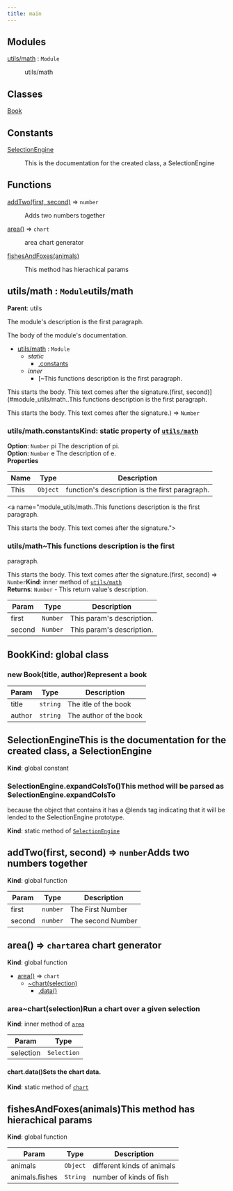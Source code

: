 ```yaml
---
title: main
---
```

## Modules

<dl>
<dt><a href="#module_utils/math">utils/math</a> : <code>Module</code></dt>
<dd><p>utils/math</p>
</dd>
</dl>

## Classes

<dl>
<dt><a href="#Book">Book</a></dt>
<dd></dd>
</dl>

## Constants

<dl>
<dt><a href="#SelectionEngine">SelectionEngine</a></dt>
<dd><p>This is the documentation for the created class, a SelectionEngine</p>
</dd>
</dl>

## Functions

<dl>
<dt><a href="#addTwo">addTwo(first, second)</a> ⇒ <code>number</code></dt>
<dd><p>Adds two numbers together</p>
</dd>
<dt><a href="#area">area()</a> ⇒ <code>chart</code></dt>
<dd><p>area chart generator</p>
</dd>
<dt><a href="#fishesAndFoxes">fishesAndFoxes(animals)</a></dt>
<dd><p>This method has hierachical params</p>
</dd>
</dl>

<a name="module_utils/math"></a>

## utils/math : <code>Module</code>utils/math

**Parent**: utils

The module's description is the first paragraph.

The body of the module's documentation.  

* [utils/math](#module_utils/math) : <code>Module</code>
    * _static_
        * [.constants](#module_utils/math.constants)
    * _inner_
        * [~This functions description is the first
paragraph.

This starts the body.  This text comes after the signature.(first, second)](#module_utils/math..This functions description is the first
paragraph.

This starts the body.  This text comes after the signature.) ⇒ <code>Number</code>

<a name="module_utils/math.constants"></a>

### utils/math.constants**Kind**: static property of [<code>utils/math</code>](#module_utils/math)  
**Option**: <code>Number</code> pi The description of pi.  
**Option**: <code>Number</code> e The description of e.  
**Properties**

| Name | Type | Description |
| --- | --- | --- |
| This | <code>Object</code> | function's description is the first paragraph. |

<a name="module_utils/math..This functions description is the first
paragraph.

This starts the body.  This text comes after the signature."></a>

### utils/math~This functions description is the first
paragraph.

This starts the body.  This text comes after the signature.(first, second) ⇒ <code>Number</code>**Kind**: inner method of [<code>utils/math</code>](#module_utils/math)  
**Returns**: <code>Number</code> - This return value's description.  

| Param | Type | Description |
| --- | --- | --- |
| first | <code>Number</code> | This param's description. |
| second | <code>Number</code> | This param's description. |

<a name="Book"></a>

## Book**Kind**: global class  
<a name="new_Book_new"></a>

### new Book(title, author)Represent a book


| Param | Type | Description |
| --- | --- | --- |
| title | <code>string</code> | The itle of the book |
| author | <code>string</code> | The author of the book |

<a name="SelectionEngine"></a>

## SelectionEngineThis is the documentation for the created class, a SelectionEngine

**Kind**: global constant  
<a name="SelectionEngine.expandColsTo"></a>

### SelectionEngine.expandColsTo()This method will be parsed as SelectionEngine.expandColsTo
because the object that contains it has a @lends tag indicating
that it will be lended to the SelectionEngine prototype.

**Kind**: static method of [<code>SelectionEngine</code>](#SelectionEngine)  
<a name="addTwo"></a>

## addTwo(first, second) ⇒ <code>number</code>Adds two numbers together

**Kind**: global function  

| Param | Type | Description |
| --- | --- | --- |
| first | <code>number</code> | The First Number |
| second | <code>number</code> | The second Number |

<a name="area"></a>

## area() ⇒ <code>chart</code>area chart generator

**Kind**: global function  

* [area()](#area) ⇒ <code>chart</code>
    * [~chart(selection)](#area..chart)
        * [.data()](#area..chart.data)

<a name="area..chart"></a>

### area~chart(selection)Run a chart over a given selection

**Kind**: inner method of [<code>area</code>](#area)  

| Param | Type |
| --- | --- |
| selection | <code>Selection</code> | 

<a name="area..chart.data"></a>

#### chart.data()Sets the chart data.

**Kind**: static method of [<code>chart</code>](#area..chart)  
<a name="fishesAndFoxes"></a>

## fishesAndFoxes(animals)This method has hierachical params

**Kind**: global function  

| Param | Type | Description |
| --- | --- | --- |
| animals | <code>Object</code> | different kinds of animals |
| animals.fishes | <code>String</code> | number of kinds of fish |

